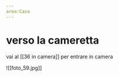 ```yaml
---
area:Casa
---
```

# verso la cameretta

vai al [[36 in camera]] per entrare in camera

![[foto_59.jpg]]
